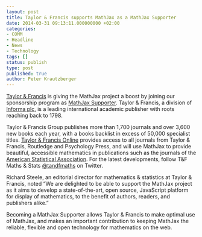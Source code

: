```yaml
---
layout: post
title: Taylor & Francis supports MathJax as a MathJax Supporter
date: 2014-03-31 09:13:11.000000000 +02:00
categories:
- COMM
- Headline
- News
- Technology
tags: []
status: publish
type: post
published: true
author: Peter Krautzberger
---
```


[Taylor &amp; Francis](http://www.taylorandfrancisgroup.com/) is giving the MathJax project a boost by joining our sponsorship program as [MathJax Supporter](http://www.mathjax.org/sponsors/). Taylor &amp; Francis, a division of [Informa plc](http://www.informa.com/), is a leading international academic publisher with roots reaching back to 1798.

Taylor &amp; Francis Group publishes more than 1,700 journals and over 3,600 new books each year, with a books backlist in excess of 50,000 specialist titles. [Taylor &amp; Francis Online](http://tandfonline.com) provides access to all journals from Taylor &amp; Francis, Routledge and Psychology Press, and will use MathJax to provide beautiful, accessible mathematics in publications such as the journals of the [American Statistical Association](http://amstat.tandfonline.com/). For the latest developments, follow T&amp;F Maths &amp; Stats [@tandfmaths](https://twitter.com/tandfmaths) on Twitter.

Richard Steele, an editorial director for mathematics &amp; statistics at Taylor &amp; Francis, noted “We are delighted to be able to support the MathJax project as it aims to develop a state-of-the-art, open source, JavaScript platform for display of mathematics, to the benefit of authors, readers, and publishers alike.”

Becoming a MathJax Supporter allows Taylor &amp; Francis to make optimal use of MathJax, and makes an important contribution to keeping MathJax the reliable, flexible and open technology for mathematics on the web.